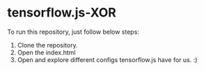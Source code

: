 # tensorflow.js-XOR

To run this repository, just follow below steps:
1. Clone the repository.
2. Open the index.html
3. Open and explore different configs tensorflow.js have for us. :)
